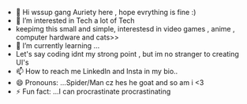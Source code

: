 - 👋 Hi wssup gang Auriety here , hope evrything is fine :)
- 👀 I’m interested in Tech a lot of Tech 
- keepimg this small and simple, interestesd in video games , anime , computer hardware and cats>>
- 🌱 I’m currently learning ...
- Let's say coding idnt my strong point , but im no stranger to creating UI's
- 📫 How to reach me LinkedIn and Insta in my bio..
- 😄 Pronouns: ...Spider/Man cz hes he goat and so am i <3
- ⚡ Fun fact: ...I can procrastinate procrastinating

<!---
Aur1ety/Aur1ety is a ✨ special ✨ repository because its `README.md` (this file) appears on your GitHub profile.
You can click the Preview link to take a look at your changes.
--->
